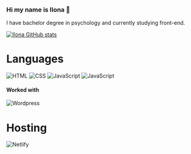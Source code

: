 ### Hi my name is Ilona 👋

I have bachelor degree in psychology and currently studying front-end. 


[![Ilona GitHub stats](https://github-readme-stats.vercel.app/api?username=Ilona-front-end)](https://github.com/Ilona-front-end/github-readme-stats)

# Languages

![HTML](https://img.shields.io/badge/html5-%23E34F26.svg?style=for-the-badge&logo=html&logoColor=white)
![CSS](https://img.shields.io/badge/css3-%231572B6.svg?style=for-the-badge&logo=css&logoColor=white)
![JavaScript](https://img.shields.io/badge/javascript-%23323330.svg?style=for-the-badge&logo=javascript&logoColor=%23F7DF1E)
![JavaScript](https://img.shields.io/badge/JavaScript-323330?style=for-the-badge&logo=javascript&logoColor=4B6E93)

#### Worked with

![Wordpress](https://img.shields.io/badge/-Wordpress-black?style=for-the-badge&logo=wordpress&logoColor=blue)

# Hosting

![Netlify](https://img.shields.io/badge/netlify-%23000000.svg?style=for-the-badge&logo=netlify&logoColor=#00C7B7)




